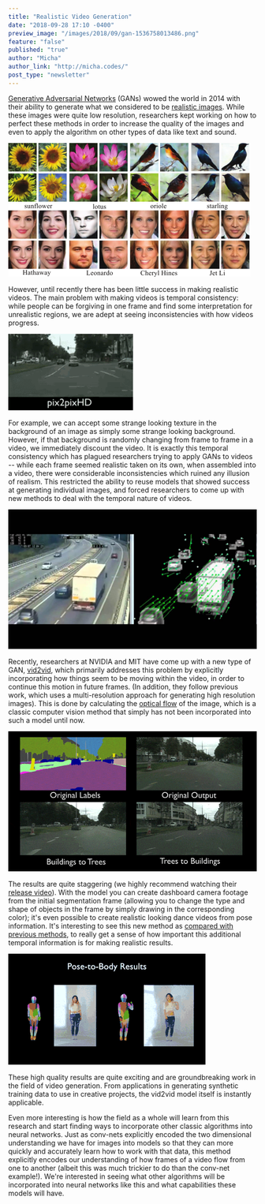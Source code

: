 ```yaml
---
title: "Realistic Video Generation"
date: "2018-09-28 17:10 -0400"
preview_image: "/images/2018/09/gan-1536758013486.png"
feature: "false"
published: "true"
author: "Micha"
author_link: "http://micha.codes/"
post_type: "newsletter"
---
```


[Generative Adversarial Networks][6] (GANs) wowed the world in 2014 with their
ability to generate what we considered to be [realistic images][4]. While these
images were quite low resolution, researchers kept working on how to perfect
these methods in order to increase the quality of the images and even to apply
the algorithm on other types of data like text and sound.

![](/images/2018/09/gan-1536758013486.png)

However, until recently there has been little success in making realistic
videos. The main problem with making videos is temporal consistency: while
people can be forgiving in one frame and find some interpretation for
unrealistic regions, we are adept at seeing inconsistencies with how videos
progress.

![](/images/2018/09/pix2pixhd-1536757958811.gif)

For example, we can accept some strange looking texture in the background of an
image as simply some strange looking background. However, if that background is
randomly changing from frame to frame in a video, we immediately discount the
video. It is exactly this temporal consistency which has plagued researchers
trying to apply GANs to videos -- while each frame seemed realistic taken on
its own, when assembled into a video, there were considerable inconsistencies
which ruined any illusion of realism. This restricted the ability to reuse
models that showed success at generating individual images, and forced
researchers to come up with new methods to deal with the temporal nature of
videos.

![](/images/2018/09/maxresdefault-1536763922861.jpg)

Recently, researchers at NVIDIA and MIT have come up with a new type of
GAN, [vid2vid][1], which primarily addresses this problem by explicitly
incorporating how things seem to be moving within the video, in order to continue
this motion in future frames. (In addition, they follow previous work, which uses
a multi-resolution approach for generating high resolution images). This is done
by calculating the [optical flow][5] of the image, which is a classic computer
vision method that simply has not been incorporated into such a model until now.

![](/images/2018/09/citysmall-1536759505454.gif)

The results are quite staggering (we highly recommend watching their [release
video][2]). With the model you can create dashboard camera footage from the initial
segmentation frame (allowing you to change the type and shape of objects in the
frame by simply drawing in the corresponding color); it's even possible to create realistic looking
dance videos from pose information. It's interesting to see this new method as
[compared with previous methods][3], to really get a sense of how important this
additional temporal information is for making realistic results.

![](/images/2018/09/pose_to_body_vid2vi2-1536757918891.gif)

These high quality results are quite exciting and are groundbreaking work in
the field of video generation. From applications in generating synthetic
training data to use in creative projects, the vid2vid model itself is instantly
applicable.

Even more interesting is how the field as a whole will learn from this
research and start finding ways to incorporate other classic algorithms into
neural networks. Just as conv-nets explicitly encoded the two dimensional
understanding we have for images into models so that they can more quickly and
accurately learn how to work with that data, this method explicitly encodes our
understanding of how frames of a video flow from one to another (albeit this was
much trickier to do than the conv-net example!). We're interested in seeing what
other algorithms will be incorporated into neural networks like this and what
capabilities these models will have.

[1]: https://tcwang0509.github.io/vid2vid/
[2]: https://www.youtube.com/watch?v=GrP_aOSXt5U&feature=youtu.be
[3]: https://www.youtube.com/watch?v=A7g4mLD1E1E
[4]: https://arxiv.org/abs/1701.07875
[5]: https://en.wikipedia.org/wiki/Optical_flow
[6]: https://arxiv.org/abs/1406.2661